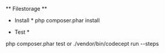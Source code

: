 ** Filestorage **

* Install *
php composer.phar install

* Test *

php composer.phar test
or
./vendor/bin/codecept run --steps
